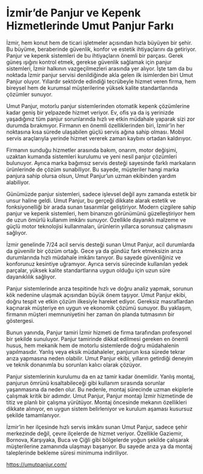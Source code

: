 # İzmir’de Panjur ve Kepenk Hizmetlerinde Umut Panjur Farkı
İzmir, hem konut hem de ticari işletmeler açısından hızla büyüyen bir şehir. Bu büyüme, beraberinde güvenlik, konfor ve estetik ihtiyaçlarını da getiriyor. Panjur ve kepenk sistemleri de bu ihtiyaçların önemli bir parçası. Gerek güneş ışığını kontrol etmek, gerekse güvenlik sağlamak için panjur sistemleri, İzmir halkının vazgeçilmezleri arasında yer alıyor. İşte tam da bu noktada İzmir panjur servisi denildiğinde akla gelen ilk isimlerden biri Umut Panjur oluyor. Yıllardır sektörde edindiği tecrübeyle hizmet veren firma, hem bireysel hem de kurumsal müşterilerine yüksek kalite standartlarında çözümler sunuyor.

Umut Panjur, motorlu panjur sistemlerinden otomatik kepenk çözümlerine kadar geniş bir yelpazede hizmet veriyor. Ev, ofis ya da iş yerinizde yaşadığınız tüm panjur sorunlarında hızlı ve etkin müdahale yaparak sizi zor durumda bırakmıyor. Firmanın en önemli özelliklerinden biri, İzmir’in her noktasına kısa sürede ulaşabilen güçlü servis ağına sahip olması. Mobil servis araçlarıyla yerinde hizmet vererek zaman kaybını ortadan kaldırıyor.

Firmanın sunduğu hizmetler arasında bakım, onarım, motor değişimi, uzaktan kumanda sistemleri kurulumu ve yeni nesil panjur çözümleri bulunuyor. Ayrıca marka bağımsız servis desteği sayesinde farklı markaların ürünlerinde de çözüm sunabiliyor. Bu sayede, müşteriler hangi marka panjura sahip olursa olsun, Umut Panjur’un uzman ekibinden yardım alabiliyor.

Günümüzde panjur sistemleri, sadece işlevsel değil aynı zamanda estetik bir unsur haline geldi. Umut Panjur, bu gerçeği dikkate alarak estetik ve fonksiyonelliği bir arada sunan tasarımlar geliştiriyor. Modern çizgilere sahip panjur ve kepenk sistemleri, hem binanızın görünümünü güzelleştiriyor hem de uzun ömürlü kullanım imkânı sunuyor. Özellikle dayanıklı malzeme ve güçlü motor teknolojisi kullanmaları, ürünlerin yıllarca sorunsuz çalışmasını sağlıyor.

İzmir genelinde 7/24 acil servis desteği sunan Umut Panjur, acil durumlarda da güvenilir bir çözüm ortağı. Gece ya da gündüz fark etmeksizin arıza durumlarında hızlı müdahale imkânı tanıyor. Bu sayede güvenliğiniz ve konforunuz kesintiye uğramıyor. Ayrıca servis sürecinde kullanılan yedek parçalar, yüksek kalite standartlarına uygun olduğu için uzun süre dayanıklılık sağlıyor.

Panjur sistemlerinde arıza tespitinde hızlı ve doğru analiz yapmak, sorunun kök nedenine ulaşmak açısından büyük önem taşıyor. Umut Panjur ekibi, doğru tespit ve etkin çözüm ilkesiyle hareket ediyor. Gereksiz masraflardan kaçınarak müşteriye en uygun ve ekonomik çözümü sunuyor. Bu yaklaşım, firmanın müşteri memnuniyetini her zaman ön planda tutmasının bir göstergesi.

Bunun yanında, Panjur tamiri İzmir hizmeti de firma tarafından profesyonel bir şekilde sunuluyor. Panjur tamirinde dikkat edilmesi gereken en önemli husus, hem mekanik hem de motorlu sistemlerde doğru müdahalenin yapılmasıdır. Yanlış veya eksik müdahaleler, panjurun kısa sürede tekrar arıza yapmasına neden olabilir. Umut Panjur ekibi, yılların getirdiği deneyim ve teknik donanımla bu sorunları kalıcı olarak çözüyor.

Panjur sistemlerinin kurulumu da en az tamir kadar önemlidir. Yanlış montaj, panjurun ömrünü kısaltabileceği gibi kullanım sırasında sorunlar yaşanmasına da neden olur. Bu nedenle, montaj sürecinde uzman ekiplerle çalışmak kritik bir adımdır. Umut Panjur, Panjur montajı İzmir hizmetinde de titiz ve planlı bir çalışma yürütüyor. Montaj öncesinde mekanın özellikleri dikkate alınıyor, en uygun sistem belirleniyor ve kurulum aşaması kusursuz şekilde tamamlanıyor.

İzmir’in her ilçesinde hızlı servis imkânı sunan Umut Panjur, sadece şehir merkezinde değil, çevre ilçelerde de hizmet veriyor. Özellikle Gaziemir, Bornova, Karşıyaka, Buca ve Çiğli gibi bölgelerde yoğun şekilde çalışarak müşterilerine zamanında ulaşmayı başarıyor. Bu sayede arıza ya da montaj taleplerinde bekleme süresi minimuma indiriliyor.


https://umutpanjur.com/
